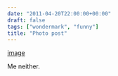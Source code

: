 ```yaml
---
date: "2011-04-20T22:00:00+00:00"
draft: false
tags: ["wondermark", "funny"]
title: "Photo post"
---
```

[image](/img/2011-04-20-photo-post/b2f9e983ea6db670ce814a611e2c85db2dc79b3111bacd0190aa414ba0393b6e.gif)

Me neither.

